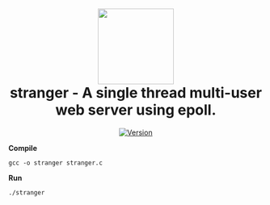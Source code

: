 <h1 align="center">
	<img src="https://cdn-icons-png.flaticon.com/512/892/892794.png" width="150px"><br>
    stranger - A single thread multi-user web server using epoll.
</h1>

<p align="center">
    <a href="https://deno.land" target="_blank">
	    <img src="https://img.shields.io/badge/Version-1.0.0-7DCDE3?style=for-the-badge" alt="Version"></a>
</p>

**Compile**

```
gcc -o stranger stranger.c
```
**Run**
```
./stranger
```
<h1></h1>
